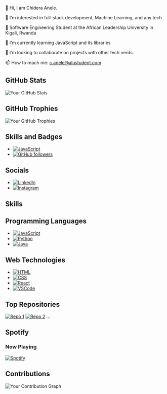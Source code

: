 👋 Hi, I am Chidera Anele. 

👀 I'm interested in full-stack development, Machine Learning, and any tech 

🌱 Software Engineering Student at the  African Leadership University in Kigali, Rwanda

🌱 I'm currently learning JavaScript and its libraries

💞️ I'm looking to collaborate on projects with other tech nerds.

📫 How to reach me: c.anele@alustudent.com

## GitHub Stats
![Your GitHub Stats](https://github-readme-stats.vercel.app/api?username=Chidera0001&show_icons=true&count_private=true)

## GitHub Trophies
![Your GitHub Trophies](https://github-profile-trophy.vercel.app/?username=Chidera0001)

## Skills and Badges
- [![JavaScript](https://img.shields.io/badge/JavaScript-Expert-yellow)](https://github.com/JavaScript)
- [![GitHub followers](https://img.shields.io/github/followers/Chidera0001?style=social)](https://github.com/Chidera0001)

## Socials
- [![LinkedIn](https://img.shields.io/badge/LinkedIn-Connect-blue?style=flat-square&logo=linkedin)](https://www.linkedin.com/in/https://www.linkedin.com/in/chidera-anele/)
- [![Instagram](https://img.shields.io/badge/Instagram-Follow-blue?style=flat-square&logo=instagram)](https://www.instagram.com/https://www.instagram.com/chidera.anele/)

## Skills
## Programming Languages
- [![JavaScript](https://img.shields.io/badge/-fff?style=for-the-badge&logo=javascript&logoColor=ddc508)](https://github.com/your-JS-repo)
- [![Python](https://img.shields.io/badge/-fff?style=for-the-badge&logo=python&logoColor=3776AB)](https://github.com/your-Python-repo)
- [![Java](https://img.shields.io/badge/-fff?style=for-the-badge&logo=java&logoColor=007396)](https://github.com/your-Java-repo)

## Web Technologies
- [![HTML](https://img.shields.io/badge/-fff?style=for-the-badge&logo=html5&logoColor=E34F26)](https://github.com/your-HTML-repo)
- [![CSS](https://img.shields.io/badge/-fff?style=for-the-badge&logo=css3&logoColor=1572B6)](https://github.com/your-CSS-repo)
- [![React](https://img.shields.io/badge/-fff?style=for-the-badge&logo=react&logoColor=61DAFB)](https://github.com/your-React-repo)
- [![VSCode](https://img.shields.io/badge/-fff?style=for-the-badge&logo=visual-studio-code&logoColor=007ACC)](https://github.com/your-VSCode-repo)


## Top Repositories
[![Repo 1](https://github-readme-stats.vercel.app/api/pin/?username=Chidera0001&repo=JavaScript)](https://github.com/Chidera0001/JavaScript)
[![Repo 2](https://github-readme-stats.vercel.app/api/pin/?username=Chidera0001&repo=alu-back-end)](https://github.com/Chidera0001/alu-back-end)
...

## Spotify
### Now Playing
[![Spotify](https://novatorem.vercel.app/api/spotify)](https://open.spotify.com/user/Dera)

## Contributions
![Your Contribution Graph](https://activity-graph.herokuapp.com/graph?username=Chidera0001)
